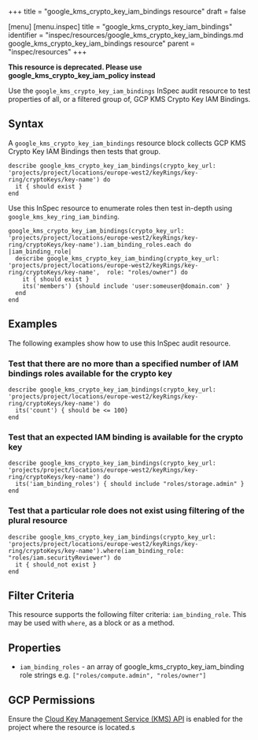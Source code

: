 +++
title = "google_kms_crypto_key_iam_bindings resource"
draft = false

[menu]
  [menu.inspec]
    title = "google_kms_crypto_key_iam_bindings"
    identifier = "inspec/resources/google_kms_crypto_key_iam_bindings.md google_kms_crypto_key_iam_bindings resource"
    parent = "inspec/resources"
+++


**This resource is deprecated. Please use google_kms_crypto_key_iam_policy instead**

Use the `google_kms_crypto_key_iam_bindings` InSpec audit resource to test properties of all, or a filtered group of, GCP KMS Crypto Key IAM Bindings.


## Syntax

A `google_kms_crypto_key_iam_bindings` resource block collects GCP KMS Crypto Key IAM Bindings then tests that group.

    describe google_kms_crypto_key_iam_bindings(crypto_key_url: 'projects/project/locations/europe-west2/keyRings/key-ring/cryptoKeys/key-name') do
      it { should exist }
    end

Use this InSpec resource to enumerate roles then test in-depth using `google_kms_key_ring_iam_binding`.

    google_kms_crypto_key_iam_bindings(crypto_key_url: 'projects/project/locations/europe-west2/keyRings/key-ring/cryptoKeys/key-name').iam_binding_roles.each do |iam_binding_role|
      describe google_kms_crypto_key_iam_binding(crypto_key_url:  'projects/project/locations/europe-west2/keyRings/key-ring/cryptoKeys/key-name',  role: "roles/owner") do
        it { should exist }
        its('members') {should include 'user:someuser@domain.com' }
      end
    end


## Examples

The following examples show how to use this InSpec audit resource.

### Test that there are no more than a specified number of IAM bindings roles available for the crypto key

    describe google_kms_crypto_key_iam_bindings(crypto_key_url: 'projects/project/locations/europe-west2/keyRings/key-ring/cryptoKeys/key-name') do
      its('count') { should be <= 100}
    end

### Test that an expected IAM binding is available for the crypto key

    describe google_kms_crypto_key_iam_bindings(crypto_key_url: 'projects/project/locations/europe-west2/keyRings/key-ring/cryptoKeys/key-name') do
      its('iam_binding_roles') { should include "roles/storage.admin" }
    end
    
### Test that a particular role does not exist using filtering of the plural resource

    describe google_kms_crypto_key_iam_bindings(crypto_key_url: 'projects/project/locations/europe-west2/keyRings/key-ring/cryptoKeys/key-name').where(iam_binding_role: "roles/iam.securityReviewer") do
      it { should_not exist }
    end


## Filter Criteria

This resource supports the following filter criteria:  `iam_binding_role`.  This may be used with `where`, as a block or as a method.

## Properties

*  `iam_binding_roles` - an array of google_kms_crypto_key_iam_binding role strings e.g. `["roles/compute.admin", "roles/owner"]`



## GCP Permissions

Ensure the [Cloud Key Management Service (KMS) API](https://console.cloud.google.com/apis/library/cloudkms.googleapis.com/) is enabled for the project where the resource is located.s